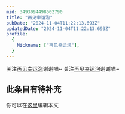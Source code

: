 ```yaml
---
mid: 3493094498502790
title: "再见幸运泡"
pubDate: "2024-11-04T11:22:13.693Z"
updatedDate: "2024-11-04T11:22:13.693Z"
profile:
  {
    Nickname: ["再见幸运泡"],
  }
---
```


关注[再见幸运泡](https://space.bilibili.com/3493094498502790)谢谢喵~ 关注[再见幸运泡](https://space.bilibili.com/3493094498502790)谢谢喵~

## 此条目有待补充
你可以在[这里](https://github.com/Yuhanawa/VTuber.ICU/edit/master/src/content/v/再见幸运泡/index.md)编辑本文
